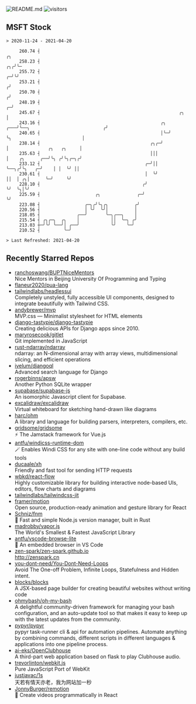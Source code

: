 ![README.md](https://github.com/Gerhut/Gerhut/workflows/README.md/badge.svg)
![visitors](https://visitors.vercel.app/Gerhut/Gerhut?token=8cf69d1f6813d272ef062726b6070c9be4ff72038cfe5a7ded7384a8da65d866)

## MSFT Stock

```
> 2020-11-24 - 2021-04-20

     260.74 ┤                                                                                                ╭╮  
     258.23 ┤                                                                                             ╭╮╭╯╰─ 
     255.72 ┤                                                                                           ╭─╯╰╯    
     253.21 ┤                                                                                          ╭╯        
     250.70 ┤                                                                                         ╭╯         
     248.19 ┤                                                                                       ╭─╯          
     245.67 ┤                                                     ╭╮                                │            
     243.16 ┤                                              ╭╮ ╭───╯╰──╮                            ╭╯            
     240.65 ┤                                              │╰─╯       ╰╮                           │             
     238.14 ┤                                          ╭╮╭─╯           │               ╭╮   ╭╮     │             
     235.63 ┤                                          │││             │    ╭╮      ╭──╯╰╮ ╭╯╰╮╭─╮╭╯             
     233.12 ┤                                        ╭─╯││             ╰──╮╭╯╰╮   ╭─╯    │ │  ╰╯ ││              
     230.61 ┤                                        │  ╰╯                ││  │ ╭╮│      ╰─╯     ╰╯              
     228.10 ┤                                       ╭╯                    ╰╯  ╰╮│╰╯                              
     225.59 ┤                     ╭╮              ╭─╯                          ╰╯                                
     223.08 ┤                 ╭─╮╭╯╰╮╭╮          ╭╯                                                              
     220.56 ┤                 │ ╰╯  ╰╯│          │                                                               
     218.05 ┤              ╭──╯       ╰─╮╭──╮    │                                                               
     215.54 ┤ ╭╮╭─╮  ╭╮    │            ││  ╰─╮ ╭╯                                                               
     213.03 ┼─╯╰╯ ╰──╯│ ╭──╯            ╰╯    ╰─╯                                                                
     210.52 ┤         ╰─╯                                                                                        

> Last Refreshed: 2021-04-20
```

## Recently Starred Repos

- [ranchoswang/BUPTNiceMentors](https://github.com/ranchoswang/BUPTNiceMentors)  
  Nice Mentors in Beijing University Of Programming and Typing 
- [flaneur2020/pua-lang](https://github.com/flaneur2020/pua-lang)  
- [tailwindlabs/headlessui](https://github.com/tailwindlabs/headlessui)  
  Completely unstyled, fully accessible UI components, designed to integrate beautifully with Tailwind CSS.
- [andybrewer/mvp](https://github.com/andybrewer/mvp)  
  MVP.css — Minimalist stylesheet for HTML elements
- [django-tastypie/django-tastypie](https://github.com/django-tastypie/django-tastypie)  
  Creating delicious APIs for Django apps since 2010.
- [maryrosecook/gitlet](https://github.com/maryrosecook/gitlet)  
  Git implemented in JavaScript
- [rust-ndarray/ndarray](https://github.com/rust-ndarray/ndarray)  
  ndarray: an N-dimensional array with array views, multidimensional slicing, and efficient operations
- [ivelum/djangoql](https://github.com/ivelum/djangoql)  
  Advanced search language for Django
- [rogerbinns/apsw](https://github.com/rogerbinns/apsw)  
  Another Python SQLite wrapper
- [supabase/supabase-js](https://github.com/supabase/supabase-js)  
  An isomorphic Javascript client for Supabase.
- [excalidraw/excalidraw](https://github.com/excalidraw/excalidraw)  
  Virtual whiteboard for sketching hand-drawn like diagrams
- [harc/ohm](https://github.com/harc/ohm)  
  A library and language for building parsers, interpreters, compilers, etc.
- [gridsome/gridsome](https://github.com/gridsome/gridsome)  
  ⚡️ The Jamstack framework for Vue.js
- [antfu/windicss-runtime-dom](https://github.com/antfu/windicss-runtime-dom)  
  🪄 Enables Windi CSS for any site with one-line code without any build tools 
- [ducaale/xh](https://github.com/ducaale/xh)  
  Friendly and fast tool for sending HTTP requests
- [wbkd/react-flow](https://github.com/wbkd/react-flow)  
  Highly customizable library for building interactive node-based UIs, editors, flow charts and diagrams 
- [tailwindlabs/tailwindcss-jit](https://github.com/tailwindlabs/tailwindcss-jit)  
- [framer/motion](https://github.com/framer/motion)  
  Open source, production-ready animation and gesture library for React
- [Schniz/fnm](https://github.com/Schniz/fnm)  
  🚀 Fast and simple Node.js version manager, built in Rust
- [madrobby/vapor.js](https://github.com/madrobby/vapor.js)  
  The World's Smallest & Fastest JavaScript Library
- [antfu/vscode-browse-lite](https://github.com/antfu/vscode-browse-lite)  
  🚀 An embedded browser in VS Code
- [zen-spark/zen-spark.github.io](https://github.com/zen-spark/zen-spark.github.io)  
  http://zenspark.cn
- [you-dont-need/You-Dont-Need-Loops](https://github.com/you-dont-need/You-Dont-Need-Loops)  
  Avoid The One-off Problem, Infinite Loops, Statefulness and Hidden intent.
- [blocks/blocks](https://github.com/blocks/blocks)  
  A JSX-based page builder for creating beautiful websites without writing code
- [ohmybash/oh-my-bash](https://github.com/ohmybash/oh-my-bash)  
  A delightful community-driven framework for managing your bash configuration, and an auto-update tool so that makes it easy to keep up with the latest updates from the community.
- [pypyr/pypyr](https://github.com/pypyr/pypyr)  
  pypyr task-runner cli & api for automation pipelines. Automate anything by combining commands, different scripts in different languages & applications into one pipeline process.
- [ai-eks/OpenClubhouse](https://github.com/ai-eks/OpenClubhouse)  
  A third-part web application based on flask to play Clubhouse audio.
- [trevorlinton/webkit.js](https://github.com/trevorlinton/webkit.js)  
  Pure JavaScript Port of WebKit
- [justjavac/1s](https://github.com/justjavac/1s)  
  天若有情天亦老，我为网站加一秒
- [JonnyBurger/remotion](https://github.com/JonnyBurger/remotion)  
  🎥      Create videos programmatically in React
